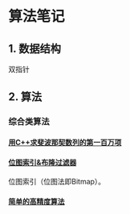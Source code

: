 # 算法笔记

## 1. 数据结构

双指针 

## 2. 算法


### 综合类算法

#### [用C++求斐波那契数列的第一百万项](https://www.zhihu.com/question/292320341)

#### [位图索引&布隆过滤器](https://www.jianshu.com/p/0f185fca06f7)

位图索引（位图法即Bitmap）。

#### [简单的高精度算法](https://blog.csdn.net/weixin_42172261/article/details/86775037)
